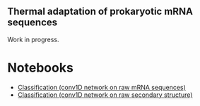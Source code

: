 Thermal adaptation of prokaryotic mRNA sequences
--------------------------------------------------

Work in progress.

# Notebooks

- [Classification (conv1D network on raw mRNA sequences)](https://nbviewer.jupyter.org/github/srom/rna_learn/blob/master/notebook/Conv1D%20classification.ipynb)
- [Classification (conv1D network on raw secondary structure)](https://nbviewer.jupyter.org/github/srom/rna_learn/blob/master/notebook/Conv1D%20classification%20%28secondary%20structure%29.ipynb)
